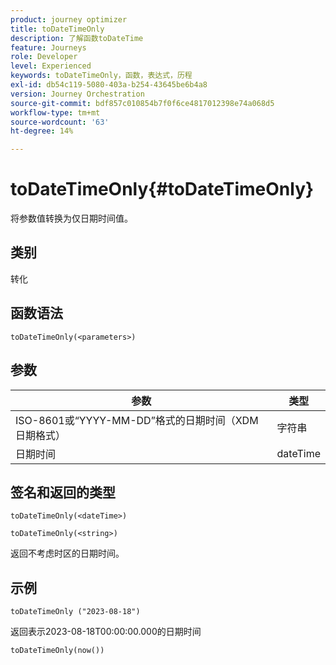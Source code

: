 ```yaml
---
product: journey optimizer
title: toDateTimeOnly
description: 了解函数toDateTime
feature: Journeys
role: Developer
level: Experienced
keywords: toDateTimeOnly，函数，表达式，历程
exl-id: db54c119-5080-403a-b254-43645be6b4a8
version: Journey Orchestration
source-git-commit: bdf857c010854b7f0f6ce4817012398e74a068d5
workflow-type: tm+mt
source-wordcount: '63'
ht-degree: 14%

---
```


# toDateTimeOnly{#toDateTimeOnly}

将参数值转换为仅日期时间值。

## 类别

转化

## 函数语法

`toDateTimeOnly(<parameters>)`

## 参数

| 参数 | 类型 |
|-----------|------------------|
| ISO-8601或“YYYY-MM-DD”格式的日期时间（XDM日期格式） | 字符串 |
| 日期时间 | dateTime |

## 签名和返回的类型

`toDateTimeOnly(<dateTime>)`

`toDateTimeOnly(<string>)`
<!--`toDateTimeOnly(<integer>,<integer>,<integer>)`
`toDateTimeOnly(<integer>,<integer>,<integer>,<integer>,<integer>,<integer>)`-->

返回不考虑时区的日期时间。

## 示例

`toDateTimeOnly ("2023-08-18")`

返回表示2023-08-18T00:00:00.000的日期时间

`toDateTimeOnly(now())`

<!--`toDateTimeOnly(2016,8,18,23,17,59)`

Returns 2016-08-18T23:17:59.000.

`toDateTimeOnly(2016,8,18)`

Returns 2016-08-18T00:00:00.000.-->

